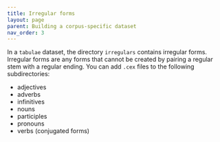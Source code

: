 ```yaml
---
title: Irregular forms
layout: page
parent: Building a corpus-specific dataset
nav_order: 3
---
```



In a `tabulae` dataset,  the directory `irregulars`  contains irregular forms.  Irregular forms are any forms that cannot be created by pairing a regular stem with a regular ending.  You can add `.cex` files to the following subdirectories:


-   adjectives
-   adverbs
-   infinitives
-   nouns
-   participles
-   pronouns
-   verbs (conjugated forms)
